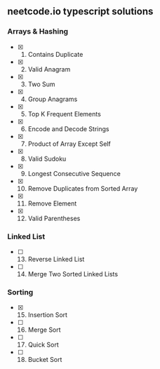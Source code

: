 ## neetcode.io typescript solutions

### Arrays & Hashing

- [x] 1. Contains Duplicate
- [x] 2. Valid Anagram
- [x] 3. Two Sum
- [x] 4. Group Anagrams
- [x] 5. Top K Frequent Elements
- [x] 6. Encode and Decode Strings
- [x] 7. Product of Array Except Self
- [x] 8. Valid Sudoku
- [x] 9. Longest Consecutive Sequence
- [x] 10. Remove Duplicates from Sorted Array
- [x] 11. Remove Element
- [x] 12. Valid Parentheses

### Linked List

- [ ] 13. Reverse Linked List
- [ ] 14. Merge Two Sorted Linked Lists

### Sorting

- [x] 15. Insertion Sort
- [ ] 16. Merge Sort
- [ ] 17. Quick Sort
- [ ] 18. Bucket Sort
